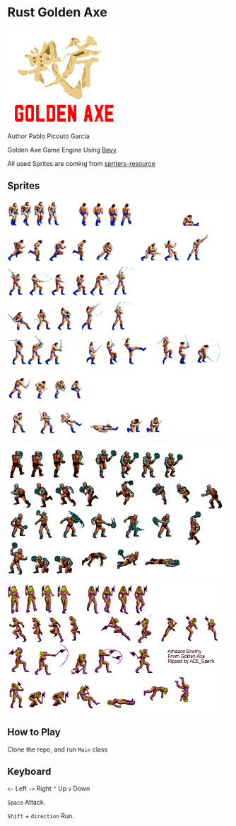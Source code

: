 # Rust Golden Axe

![My image](assets/logo.png)


Author Pablo Picouto Garcia

Golden Axe Game Engine Using [Bevy](https://bevyengine.org)

All used Sprites are coming from  [spriters-resource](https://www.spriters-resource.com)

[//]: # (You can also find the [crates.io]&#40;https://crates.io/crates/dragon_ball&#41; )

## Sprites

![My image](assets/barbarian.png)

![My image](assets/Heninger.png)

![My image](assets/Storchinaya.png)

## How to Play

Clone the repo, and run ```Main``` class

## Keyboard

```<-``` Left ```->``` Right ```^``` Up ```v``` Down

```Space``` Attack.

```Shift``` + ```direction``` Run.






